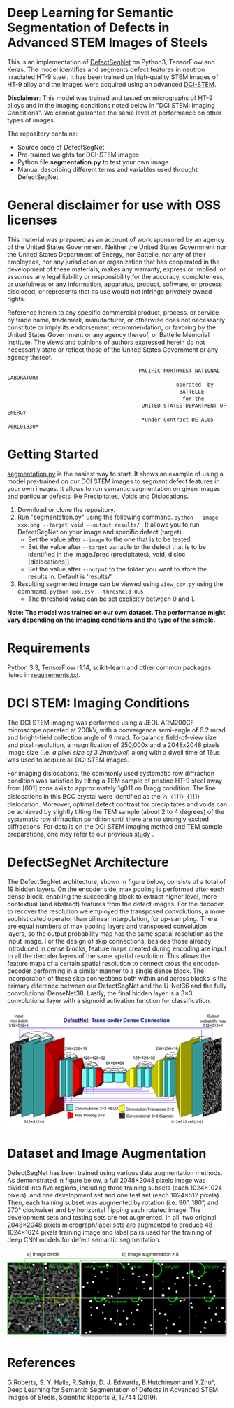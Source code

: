 # Deep Learning for Semantic Segmentation of Defects in Advanced STEM Images of Steels
 
 This is an implementation of [DefectSegNet](https://www.nature.com/articles/s41598-019-49105-0)  on Python3, TensorFlow and Keras. The model identifies and segments defect features in neutron irradiated HT-9 steel. It has been trained on high-quality STEM images of HT-9 alloy and the images were acquired using an advanced [DCI-STEM](https://www.sciencedirect.com/science/article/pii/S0304399117305211?via%3Dihub).
  
**Disclaimer**: This model was trained and tested on micrographs of HT-9 alloys and in the imaging conditions noted below in "DCI STEM: Imaging Conditions". We cannot guarantee the same level of performance on other types of images.   

 The repository contains:
- Source code of DefectSegNet
- Pre-trained weights for DCI-STEM images
- Python file **segmentation.py** to test your own image
- Manual describing different terms and variables used throught DefectSegNet 



# General disclaimer for use with OSS licenses   	
This material was prepared as an account of work sponsored by an agency of the United States Government. Neither the United States Government nor the United States Department of Energy, nor Battelle, nor any of their employees, nor any jurisdiction or organization that has cooperated in the development of these materials, makes any warranty, express or implied, or assumes any legal liability or responsibility for the accuracy, completeness, or usefulness or any information, apparatus, product, software, or process disclosed, or represents that its use would not infringe privately owned rights.

Reference herein to any specific commercial product, process, or service by trade name, trademark, manufacturer, or otherwise does not necessarily constitute or imply its endorsement, recommendation, or favoring by the United States Government or any agency thereof, or Battelle Memorial Institute. The views and opinions of authors expressed herein do not necessarily state or reflect those of the United States Government or any agency thereof.

                                              PACIFIC NORTHWEST NATIONAL LABORATORY
                                                          operated  by
                                                           BATTELLE
                                                            for the
                                               UNITED STATES DEPARTMENT OF ENERGY
                                               *under Contract DE-AC05-76RL01830*


# Getting Started

[segmentation.py](segmentation.py) is the easiest way to start. It shows an example of using a model pre-trained on our DCI STEM images to segment defect features in your own images. It allows to run semantic segmentation on given images and particular defects like Precipitates, Voids and Dislocations.

1. Download or clone the repository.
2. Run "segmentation.py" using the following command. `python --image xxx.png --target void --output results/` . It allows you to run DefectSegNet on your image and specific defect (target).
    - Set the value after `--image` to the one that is to be tested.
    - Set the value after `--target` variable to the defect that is to be identified in the image.[prec (precipitates), void, disloc           (dislocations)]
    - Set the value after `--output` to the folder you want to store the results in. Default is 'results/'
4. Resulting segmented image can be viewed using `view_csv.py` using the command. `python xxx.csv --threshold 0.5`
    - The threshold value can be set explicitly between 0 and 1.
 
**Note: The model was trained on our own dataset. The performance might vary depending on the imaging conditions and the type of the sample.**

# Requirements
Python 3.3, TensorFlow r1.14, scikit-learn and other common packages listed in [requirements.txt](requirements.txt).

# DCI STEM: Imaging Conditions 
The DCI STEM imaging was performed using a JEOL ARM200CF microscope operated at 200kV, with a convergence semi-angle of 6.2 mrad and bright-field collection angle of 9 mrad. To balance field-of-view size and pixel resolution, a magnification of 250,000x and a 2048x2048 pixels image size (i.e. *a pixel size of 3.2nm/pixel*) along with a dwell time of 16µs was used to acquire all DCI STEM images.

For imaging dislocations, the commonly used systematic row diffraction condition was satisfied by tilting a TEM sample of pristine HT-9 steel away from [001] zone axis to approximately 1g011 on Bragg condition. The line dislocations in this BCC crystal were identified as the ½〈111〉{111} dislocation. Moreover, optimal defect contrast for precipitates and voids can be achieved by slightly tilting the TEM sample (about 2 to 4 degrees) of the systematic row diffraction condition until there are no strongly excited diffractions. For details on the DCI STEM imaging method and TEM sample preparations, one may refer to our previous [study](https://www.sciencedirect.com/science/article/pii/S0304399117305211?via%3Dihub) .

# DefectSegNet Architecture
The DefectSegNet architecture, shown in figure below, consists of a total of 19 hidden layers. On the encoder side, max pooling is performed after each dense block, enabling the succeeding block to extract higher level, more contextual (and abstract) features from the defect images. For the decoder, to recover the resolution we employed the transposed convolutions, a more sophisticated operator than bilinear interpolation, for up-sampling. There are equal numbers of max pooling layers and transposed convolution layers, so the output probability map has the same spatial resolution as the input image. For the design of skip connections, besides those already introduced in dense blocks, feature maps created during encoding are input to all the decoder layers of the same spatial resolution. This allows the feature maps of a certain spatial resolution to connect cross the encoder-decoder performing in a similar manner to a single dense block. The incorporation of these skip connections both within and across blocks is the primary diference between our DefectSegNet and the U-Net36 and the fully convolutional DenseNet38. Lastly, the final hidden layer is a 3×3 convolutional layer with a sigmoid activation function for classification.

 ![](defectsegnet_arch.png)

# Dataset and Image Augmentation

DefectSegNet has been trained using various data augmentation methods. As demonstrated in figure below, a full 2048×2048 pixels image was divided into five regions, including three training subsets (each 1024×1024 pixels), and one development set and one test set (each 1024×512 pixels). Then, each training subset was augmented by rotation (i.e. 90°, 180°, and 270° clockwise) and by horizontal flipping each rotated image. The development sets and testing sets are not augmented. In all, two original 2048×2048 pixels micrograph/label sets are augmented to produce 48 1024×1024 pixels training image and label pairs used for the training of deep CNN models for defect semantic segmentation.

![](defectsegnet_data_augment.png)


# References
G.Roberts, S. Y. Haile, R.Sainju, D. J. Edwards, B.Hutchinson and Y.Zhu*, Deep Learning for Semantic Segmentation of Defects in Advanced STEM Images of Steels, Scientific Reports 9, 12744 (2019).
